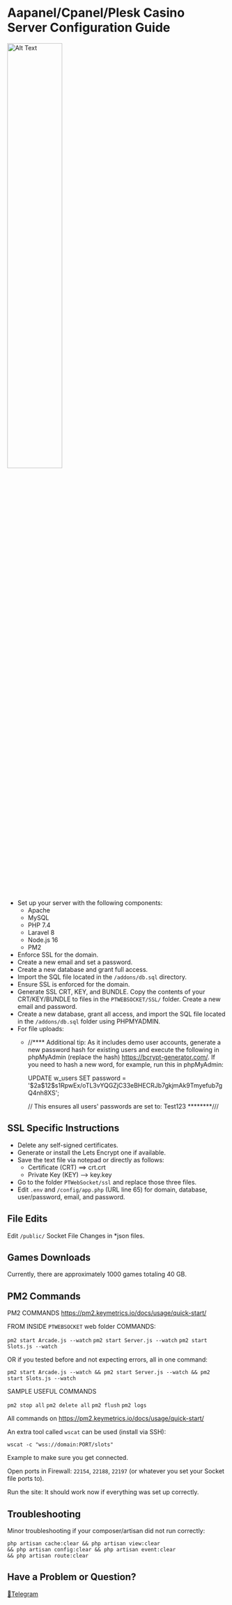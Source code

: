 <h1>Aapanel/Cpanel/Plesk Casino Server Configuration Guide</h1>

<img src="https://raw.githubusercontent.com/zeusbyte/goldsvet85/main/slot.png" alt="Alt Text" width="50%">

<ul>
    <li>Set up your server with the following components:
        <ul>
            <li>Apache</li>
            <li>MySQL</li>
            <li>PHP 7.4</li>
            <li>Laravel 8</li>
            <li>Node.js 16</li>
            <li>PM2</li>
        </ul>
    </li>
    <li>Enforce SSL for the domain.</li>
    <li>Create a new email and set a password.</li>
    <li>Create a new database and grant full access.</li>
    <li>Import the SQL file located in the <code>/addons/db.sql</code> directory.</li>
    <li>Ensure SSL is enforced for the domain.</li>
    <li>Generate SSL CRT, KEY, and BUNDLE. Copy the contents of your CRT/KEY/BUNDLE to files in the
        <code>PTWEBSOCKET/SSL/</code> folder. Create a new email and password.</li>
    <li>Create a new database, grant all access, and import the SQL file located in the <code>/addons/db.sql</code>
        folder using PHPMYADMIN.</li>
    <li>For file uploads:
        <ul>
            <li>
                <p dir="auto">//**** Additional tip: As it includes demo user accounts, generate a new password hash
                    for existing users and execute the following in phpMyAdmin (replace the hash)
                    <a href="https://bcrypt-generator.com/" rel="nofollow">https://bcrypt-generator.com/</a>. If
                    you need to hash a new word, for example, run this in phpMyAdmin:</p>
                <p dir="auto">UPDATE w_users SET password =
                    '$2a$12$s1RpwEx/oTL3vYQGZjC33eBHECRJb7gkjmAk9Tmyefub7gQ4nh8XS';</p>
                <p dir="auto">// This ensures all users' passwords are set to: Test123 ********///</p>
            </li>
        </ul>
    </li>
</ul>

<h2>SSL Specific Instructions</h2>

<ul>
    <li>Delete any self-signed certificates.</li>
    <li>Generate or install the Lets Encrypt one if available.</li>
    <li>Save the text file via notepad or directly as follows:
        <ul>
            <li>Certificate (CRT) ==> crt.crt</li>
            <li>Private Key (KEY) --> key.key</li>
        </ul>
    </li>
    <li>Go to the folder <code>PTWebSocket/ssl</code> and replace those three files.</li>
    <li>Edit <code>.env</code> and <code>/config/app.php</code> (URL line 65) for domain, database,
        user/password, email, and password.</li>
</ul>

<h2>File Edits</h2>

<p dir="auto">Edit <code>/public/</code> Socket File Changes in *json files.</p>

<h2>Games Downloads</h2>

<p>Currently, there are approximately 1000 games totaling 40 GB.</p>

<h2>PM2 Commands</h2>

<p>PM2 COMMANDS <a href="https://pm2.keymetrics.io/docs/usage/quick-start/" rel="nofollow">https://pm2.keymetrics.io/docs/usage/quick-start/</a></p>

<p>FROM INSIDE <code>PTWEBSOCKET</code> web folder COMMANDS:</p>
<code>pm2 start Arcade.js --watch</code>
<code>pm2 start Server.js --watch</code>
<code>pm2 start Slots.js --watch</code>

<p>OR if you tested before and not expecting errors, all in one command:</p>
<code>pm2 start Arcade.js --watch &amp;&amp; pm2 start Server.js --watch &amp;&amp; pm2 start Slots.js --watch</code>

<p>SAMPLE USEFUL COMMANDS</p>
<code>pm2 stop all</code>
<code>pm2 delete all</code>
<code>pm2 flush</code>
<code>pm2 logs</code>
<p>All commands on <a href="https://pm2.keymetrics.io/docs/usage/quick-start/" rel="nofollow">https://pm2.keymetrics.io/docs/usage/quick-start/</a></p>

<p>An extra tool called <code>wscat</code> can be used (install via SSH):</p>
<code>wscat -c "wss://domain:PORT/slots"</code>

<p>Example to make sure you get connected.</p>
<p>Open ports in Firewall: <code>22154</code>, <code>22188</code>, <code>22197</code> (or whatever you set your Socket
    file ports to).</p>
<p>Run the site: It should work now if everything was set up correctly.</p>

<h2>Troubleshooting</h2>

<p dir="auto">Minor troubleshooting if your composer/artisan did not run correctly:</p>

<code>php artisan cache:clear &amp;&amp; php artisan view:clear &amp;&amp; php artisan config:clear &amp;&amp; php
    artisan event:clear &amp;&amp; php artisan route:clear</code>

<h2>Have a Problem or Question?</h2>

<p dir="auto"><a href="https://t.me/TWFtYWggYWt1IHRha3V0IPCfpK" rel="nofollow">📧Telegram</a></p>
<p dir="auto">&nbsp;</p>

